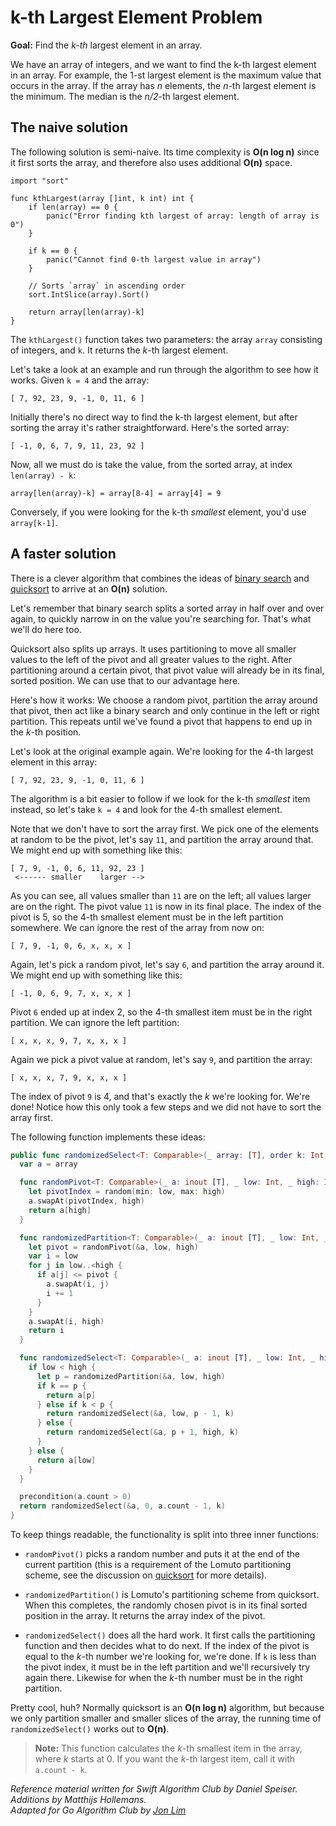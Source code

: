 # k-th Largest Element Problem

**Goal:** Find the *k-th* largest element in an array.

We have an array of integers, and we want to find the k-th largest element in an array. For example, the 1-st largest element is the maximum value that occurs in the array. If the array has *n* elements, the *n*-th largest element is the minimum. The median is the *n/2*-th largest element.

## The naive solution

The following solution is semi-naive. Its time complexity is **O(n log n)** since it first sorts the array, and therefore also uses additional **O(n)** space.

```golang
import "sort"

func kthLargest(array []int, k int) int {
	if len(array) == 0 {
		panic("Error finding kth largest of array: length of array is 0")
	}

	if k == 0 {
		panic("Cannot find 0-th largest value in array")
	}

    // Sorts `array` in ascending order
    sort.IntSlice(array).Sort()
    
	return array[len(array)-k]
}
```

The `kthLargest()` function takes two parameters: the array `array` consisting of integers, and `k`. It returns the *k*-th largest element.

Let's take a look at an example and run through the algorithm to see how it works. Given `k = 4` and the array:

    [ 7, 92, 23, 9, -1, 0, 11, 6 ]

Initially there's no direct way to find the k-th largest element, but after sorting the array it's rather straightforward. Here's the sorted array:

    [ -1, 0, 6, 7, 9, 11, 23, 92 ]

Now, all we must do is take the value, from the sorted array, at index `len(array) - k`:

```golang
array[len(array)-k] = array[8-4] = array[4] = 9
```

Conversely, if you were looking for the k-th *smallest* element, you'd use `array[k-1]`.

<!-- CURRENTLY UNDER CONSTRUCTION -->

## A faster solution

There is a clever algorithm that combines the ideas of [binary search](../Binary-Search/) and [quicksort]() to arrive at an **O(n)** solution.

Let's remember that binary search splits a sorted array in half over and over again, to quickly narrow in on the value you're searching for. That's what we'll do here too.

Quicksort also splits up arrays. It uses partitioning to move all smaller values to the left of the pivot and all greater values to the right. After partitioning around a certain pivot, that pivot value will already be in its final, sorted position. We can use that to our advantage here.

Here's how it works: We choose a random pivot, partition the array around that pivot, then act like a binary search and only continue in the left or right partition. This repeats until we've found a pivot that happens to end up in the *k*-th position.

Let's look at the original example again. We're looking for the 4-th largest element in this array:

	[ 7, 92, 23, 9, -1, 0, 11, 6 ]

The algorithm is a bit easier to follow if we look for the k-th *smallest* item instead, so let's take `k = 4` and look for the 4-th smallest element.

Note that we don't have to sort the array first. We pick one of the elements at random to be the pivot, let's say `11`, and partition the array around that. We might end up with something like this:

	[ 7, 9, -1, 0, 6, 11, 92, 23 ]
	 <------ smaller    larger -->

As you can see, all values smaller than `11` are on the left; all values larger are on the right. The pivot value `11` is now in its final place. The index of the pivot is 5, so the 4-th smallest element must be in the left partition somewhere. We can ignore the rest of the array from now on:

	[ 7, 9, -1, 0, 6, x, x, x ]

Again, let's pick a random pivot, let's say `6`, and partition the array around it. We might end up with something like this:

	[ -1, 0, 6, 9, 7, x, x, x ]

Pivot `6` ended up at index 2, so the 4-th smallest item must be in the right partition. We can ignore the left partition:

	[ x, x, x, 9, 7, x, x, x ]

Again we pick a pivot value at random, let's say `9`, and partition the array:

	[ x, x, x, 7, 9, x, x, x ]

The index of pivot `9` is 4, and that's exactly the *k* we're looking for. We're done! Notice how this only took a few steps and we did not have to sort the array first.

The following function implements these ideas:

```swift
public func randomizedSelect<T: Comparable>(_ array: [T], order k: Int) -> T {
  var a = array

  func randomPivot<T: Comparable>(_ a: inout [T], _ low: Int, _ high: Int) -> T {
    let pivotIndex = random(min: low, max: high)
    a.swapAt(pivotIndex, high)
    return a[high]
  }

  func randomizedPartition<T: Comparable>(_ a: inout [T], _ low: Int, _ high: Int) -> Int {
    let pivot = randomPivot(&a, low, high)
    var i = low
    for j in low..<high {
      if a[j] <= pivot {
        a.swapAt(i, j)
        i += 1
      }
    }
    a.swapAt(i, high)
    return i
  }

  func randomizedSelect<T: Comparable>(_ a: inout [T], _ low: Int, _ high: Int, _ k: Int) -> T {
    if low < high {
      let p = randomizedPartition(&a, low, high)
      if k == p {
        return a[p]
      } else if k < p {
        return randomizedSelect(&a, low, p - 1, k)
      } else {
        return randomizedSelect(&a, p + 1, high, k)
      }
    } else {
      return a[low]
    }
  }

  precondition(a.count > 0)
  return randomizedSelect(&a, 0, a.count - 1, k)
}
```

To keep things readable, the functionality is split into three inner functions:

- `randomPivot()` picks a random number and puts it at the end of the current partition (this is a requirement of the Lomuto partitioning scheme, see the discussion on [quicksort](../Quicksort/) for more details).

- `randomizedPartition()` is Lomuto's partitioning scheme from quicksort. When this completes, the randomly chosen pivot is in its final sorted position in the array. It returns the array index of the pivot.

- `randomizedSelect()` does all the hard work. It first calls the partitioning function and then decides what to do next. If the index of the pivot is equal to the *k*-th number we're looking for, we're done. If `k` is less than the pivot index, it must be in the left partition and we'll recursively try again there. Likewise for when the *k*-th number must be in the right partition.

Pretty cool, huh? Normally quicksort is an **O(n log n)** algorithm, but because we only partition smaller and smaller slices of the array, the running time of `randomizedSelect()` works out to **O(n)**.

> **Note:** This function calculates the *k*-th smallest item in the array, where *k* starts at 0. If you want the *k*-th largest item, call it with `a.count - k`.

*Reference material written for Swift Algorithm Club by Daniel Speiser. Additions by Matthijs Hollemans.*\
*Adapted for Go Algorithm Club by [Jon Lim](https://github.com/JonLim)*